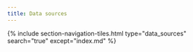 ```yaml
---
title: Data sources
---
```




{% include section-navigation-tiles.html type="data_sources" search="true" except="index.md" %}

